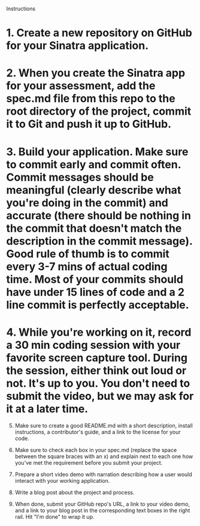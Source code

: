 Instructions
#  1. Create a new repository on GitHub for your Sinatra application.
#  2. When you create the Sinatra app for your assessment, add the spec.md file from this repo to the root directory of the project, commit it to Git and push it up to GitHub.

#  3. Build your application. Make sure to commit early and commit often. Commit messages should be meaningful (clearly describe what you're doing in the commit) and accurate (there should be nothing in the commit that doesn't match the description in the commit message). Good rule of thumb is to commit every 3-7 mins of actual coding time. Most of your commits should have under 15 lines of code and a 2 line commit is perfectly acceptable.

#  4. While you're working on it, record a 30 min coding session with your favorite screen capture tool. During the session, either think out loud or not. It's up to you. You don't need to submit the video, but we may ask for it at a later time.

  5. Make sure to create a good README.md with a short description, install instructions, a contributor's guide, and a link to the license for your code.

  6. Make sure to check each box in your spec.md (replace the space between the square braces with an x) and explain next to each one how you've met the requirement before you submit your project.

  7. Prepare a short video demo with narration describing how a user would interact with your working application.

  8. Write a blog post about the project and process.

  9. When done, submit your GitHub repo's URL, a link to your video demo, and a link to your blog post in the corresponding text boxes in the right rail. Hit "I'm done" to wrap it up.
